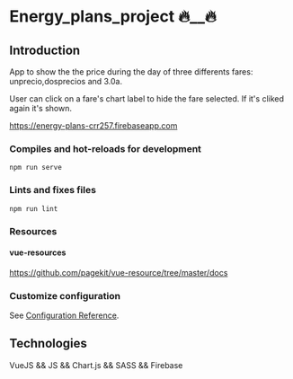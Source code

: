 # Energy_plans_project 🔥__🔥


## Introduction

App to show the the price during the day of three differents fares: unprecio,dosprecios and 3.0a.

User can click on a fare's chart label to hide the fare selected. If it's cliked again it's shown.

https://energy-plans-crr257.firebaseapp.com


### Compiles and hot-reloads for development
```
npm run serve
```

### Lints and fixes files
```
npm run lint
```
### Resources

#### vue-resources
https://github.com/pagekit/vue-resource/tree/master/docs


### Customize configuration
See [Configuration Reference](https://cli.vuejs.org/config/).

## Technologies

VueJS && JS && Chart.js && SASS && Firebase
